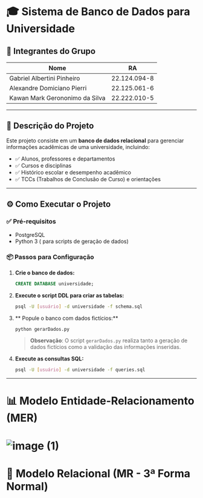 # 🎓 Sistema de Banco de Dados para Universidade

## 👥 Integrantes do Grupo

| Nome                                  | RA             |
|---------------------------------------|----------------|
| Gabriel Albertini Pinheiro           | 22.124.094-8   |
| Alexandre Domiciano Pierri           | 22.125.061-6   |
| Kawan Mark Gerononimo da Silva       | 22.222.010-5   |

---

## 📌 Descrição do Projeto

Este projeto consiste em um **banco de dados relacional** para gerenciar informações acadêmicas de uma universidade, incluindo:

- ✅ Alunos, professores e departamentos  
- ✅ Cursos e disciplinas  
- ✅ Histórico escolar e desempenho acadêmico  
- ✅ TCCs (Trabalhos de Conclusão de Curso) e orientações  

---

## ⚙️ Como Executar o Projeto

### ✅ Pré-requisitos

- PostgreSQL  
- Python 3 ( para scripts de geração de dados)

### 📦 Passos para Configuração

1. **Crie o banco de dados:**

    ```sql
    CREATE DATABASE universidade;
    ```

2. **Execute o script DDL para criar as tabelas:**

    ```bash
    psql -U [usuário] -d universidade -f schema.sql
    ```

3. ** Popule o banco com dados fictícios:**

    ```bash
    python gerarDados.py
    ```

   > **Observação**: O script `gerarDados.py` realiza tanto a geração de dados fictícios como a validação das informações inseridas.


4. **Execute as consultas SQL:**

    ```bash
    psql -U [usuário] -d universidade -f queries.sql
    ```

---

# 📊 Modelo Entidade-Relacionamento (MER)
# ![image (1)](https://github.com/user-attachments/assets/0df05408-86db-4703-b3a8-27fc81d3c62d)


# 🧩 Modelo Relacional (MR - 3ª Forma Normal)


